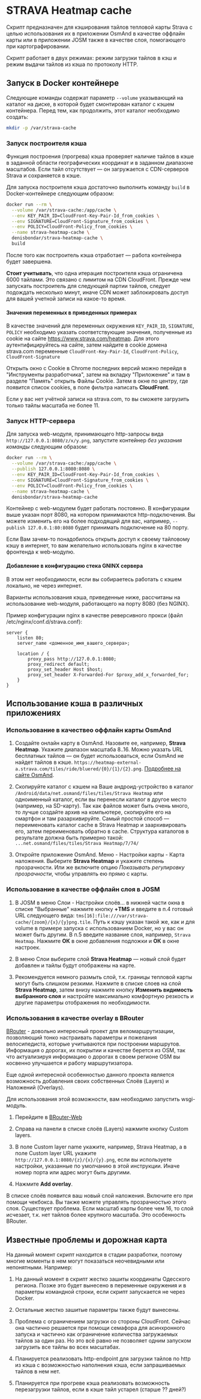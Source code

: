# STRAVA Heatmap cache

Скрипт предназначен для кэширования тайлов тепловой карты Strava с целью использования
их в приложении OsmAnd в качестве оффлайн карты или в приложении JOSM также в качестве
слоя, помогающего при картографировании.

Скрипт работает в двух режимах: режим загрузки тайлов в кэш и режим выдачи тайлов из кэша по протоколу HTTP.

## Запуск в Docker контейнере

Следующие команды содержат параметр `--volume` указывающий на каталог на диске,
в которой будет смонтирован каталог с кэшем контейнера. Перед тем, как продолжить,
этот каталог необходимо создать:
```bash
mkdir -p /var/strava-cache
```

### Запуск построителя кэша

Функция построения (прогрева) кэша проверяет наличие тайлов в кэше в заданной
области географических координат и в заданном диапазоне масштабов. Если тайл
отсутствует — он загружается с CDN-серверов Strava и сохраняется в кэше.

Для запуска построителя кэша достаточно выполнить команду `build`
в Docker-контейнере следующим образом:

```bash
docker run --rm \
  --volume /var/strava-cache:/app/cache \
  --env KEY_PAIR_ID=CloudFront-Key-Pair-Id_from_cookies \
  --env SIGNATURE=CloudFront-Signature_from_cookies \
  --env POLICY=CloudFront-Policy_from_cookies \
  --name strava-heatmap-cache \
  denisbondar/strava-heatmap-cache \
  build
```

После того как построитель кэша отработает — работа контейнера будет завершена.

**Стоит учитывать**, что одна итерация построителя кэша ограничена 6000 тайлами.
Это связано с лимитом на CDN CloudFront. Прежде чем запускать построитель для
следующей партии тайлов, следует подождать несколько минут, иначе CDN может
заблокировать доступ для вашей учетной записи на какое-то время. 

#### Значения переменных в приведенных примерах

В качестве значений для переменных окружения `KEY_PAIR_ID`, `SIGNATURE`, `POLICY`
необходимо указать соответствующие значения, полученные из cookie на сайте
https://www.strava.com/heatmap. Для этого аутентифицируйтесь на сайте, затем
найдите в cookie домена strava.com переменные
`CloudFront-Key-Pair-Id`, `CloudFront-Policy`, `CloudFront-Signature`

Открыть окно с Cookie в Chrome последних версий можно перейдя в "Инструменты разработчика",
затем на вкладку "Приложение" и там в разделе "Память" открыть Файлы Cookie.
Затем в окне по центру, где появится список cookies, в поле фильтра написать **CloudFront**.

Если у вас нет учётной записи на strava.com, то вы сможете загрузить только тайлы
масштаба не более 11.

### Запуск HTTP-сервера

Для запуска web-модуля, принимающего http-запросы вида `http://127.0.0.1:8080/z/x/y.png`, запустите
контейнер *без указания команды* следующим образом:

```bash
docker run --rm \
  --volume /var/strava-cache:/app/cache \
  --publish 127.0.0.1:8080:8080 \
  --env KEY_PAIR_ID=CloudFront-Key-Pair-Id_from_cookies \
  --env SIGNATURE=CloudFront-Signature_from_cookies \
  --env POLICY=CloudFront-Policy_from_cookies \
  --name strava-heatmap-cache \
  denisbondar/strava-heatmap-cache
```

Контейнер с web-модулем будет работать постоянно. В конфигурации выше указан порт 8080,
на котором принимаются http-подключения. Вы можете изменить его на более подходящий
для вас, например, `--publish 127.0.0.1:80:8080` будет принимать подключение на 80 порту.

Если Вам зачем-то понадобилось открыть доступ к своему тайловому кэшу в интернет,
то вам желательно использовать nginx в качестве фронтенда к web-модулю.

#### Добавление в конфигурацию стека GNINX сервера

В этом нет необходимости, если вы собираетесь работать с кэшем локально, не через интернет.

Варианты использования кэша, приведенные ниже, рассчитаны на использование web-модуля,
работающего на порту 8080 (без NGINX).

Пример конфигурации nginx в качестве реверсивного прокси (файл /etc/nginx/conf.d/strava.conf):
```
server {
    listen 80;
    server_name <доменное_имя_вашего_сервера>;

    location / {
        proxy_pass http://127.0.0.1:8080;
        proxy_redirect default;
        proxy_set_header Host $host;
        proxy_set_header X-Forwarded-For $proxy_add_x_forwarded_for;
    }
}
```

## Использование кэша в различных приложениях

### Использование в качествео оффлайн карты OsmAnd

1. Создайте онлайн карту в OsmAnd. Назовите ее, например, **Strava Heatmap**.
Укажите диапазон масштаба 8..16. Можно указать URL бесплатных тайлов — он
будет использоваться, если OsmAnd не найдет тайлов в кэше.
`https://heatmap-external-a.strava.com/tiles/ride/bluered/{0}/{1}/{2}.png`. 
[Подробнее на сайте OsmAnd](https://osmand.net/features/online-maps-plugin).

2. Скопируйте каталог с кэшем на Ваше андроид-устройство в каталог
`/Android/data/net.osmand/files/tiles/Strava Heatmap` или одноименный каталог,
если вы перенесли каталог в другое место (например, на SD-карту).
Так как файлов может быть очень много, то лучше создайте архив на компьютере,
скопируйте его на смартфон и там разархивируйте. Самый простой способ — переименовать
каталог cache в Strava Heatmap и заархивировать его, затем переименовать обратно в cache.
Структура каталогов в результате должна быть примерно такой:
`...net.osmand/files/tiles/Strava Heatmap/7/74/`

3. Откройте приложение OsmAnd. Меню - Настройки карты - Карта наложения.
Выберите **Strava Heatmap** и укажите степень прозрачности. Или же включите опцию
*Показывать регулировку прозрачности*, чтобы управлять ею прямо с карты.

### Использование в качестве оффлайн слоя в JOSM

1. В JOSM в меню Слои - Настройки слоёв... в нижней части окна в списке
"Выбранные" нажмите кнопку **+TMS** и введите в п.4 готовый URL следующего вида:
`tms[16]:file:///var/strava-cache/{zoom}/{x}/{y}png.tile`. Путь к кэшу указан
такой же, как и для volume в примере запуска с использованием Docker, но у вас он
может быть другим. В п.5 введите название слоя, например, `Strava Heatmap`.
Нажмите **ОК** в окне добавления подложки и **ОК** в окне настроек.

2. В меню Слои выберите слой **Strava Heatmap** — новый слой будет добавлен и
тайлы будут отображены на карте.

3. Рекомендуется немного размыть слой, т.к. границы тепловой карты могут быть
слишком резкими. Нажмите в списке слоев на слой **Strava Heatmap**, затем внизу
нажмите кнопку **Изменить видимость выбранного слоя** и настройте максимально
комфортную резкость и другие параметры отображения по необходимости.

### Использования в качестве overlay в BRouter

[BRouter](http://brouter.de/) - довольно интересный проект для веломаршрутизации,
позволяющий тонко настраивать параметры и пожелания велосипедиста, которые
учитываются при построении маршрутов. Информация о дорогах, их покрытии и
качестве берется из OSM, так что актуализируя информацию о дорогах в своем
регионе OSM вы косвенно улучшается и работу маршрутизатора.

Еще одной интересной особенностью данного проекта является возможность добавления
своих собственных Слоёв (Layers) и Наложений (Overlays).

Для использования этой возможности, вам необходимо запустить wsgi-модуль.

1. Перейдите в [BRouter-Web](http://brouter.de/brouter-web/)

2. Справа на панели в списке слоёв (Layers) нажмите кнопку Custom layers.

3. В поле Custom layer name укажите, например, Strava Heatmap, а в поле
Custom layer URL укажите `http://127.0.0.1:8080/{z}/{x}/{y}.png`, если вы используете
настройки, указанные по умолчанию в этой инструкции. Иначе номер порта или адрес
могут быть другими.

4. Нажмите **Add overlay**.

В списке слоёв появится ваш новый слой наложения. Включите его при помощи чекбокса.
Вы также можете управлять прозрачностью этого слоя.
Существует проблема. Если масштаб карты более чем 16, то слой исчезает, т.к.
нет тайлов более крупного масштаба. Это особенность BRouter.

## Известные проблемы и дорожная карта

На данный момент скрипт находится в стадии разработки, поэтому многие моменты в нем
могут показаться неочевидными или непонятными. Например:

1. На данный момент в скрипт жестко зашиты координаты Одесского региона.
Позже это будет вынесено в переменные окружения и в параметры командной строки,
если скрипт запускается не через Docker.

2. Остальные жестко зашитые параметры также будут вынесены.

3. Проблема с ограничением загрузки со стороны CloudFront. Сейчас она частично
решается при помощи семафора для асинхронного запуска и частично как ограничение
количества загружаемых тайлов за один раз. Но это всё равно не позволяет одним
запуском загрузить все тайлы во всех масштабах.

4. Планируется реализовать http-endpoint для загрузки тайлов по http из кэша
с возможностью наполнения кэша, если запрашиваемых тайлов в нем нет.

5. Планируется при прогреве кэша реализовать возможность перезагрузки тайлов,
если в кэше тайл устарел (старше ?? дней?)